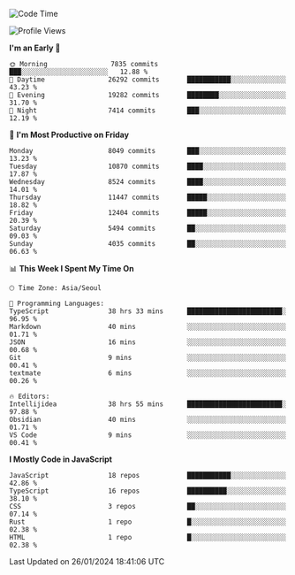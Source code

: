 <!--START_SECTION:waka-->
![Code Time](http://img.shields.io/badge/Code%20Time-5%2C567%20hrs%2033%20mins-blue)

![Profile Views](http://img.shields.io/badge/Profile%20Views-0-blue)

**I'm an Early 🐤** 

```text
🌞 Morning                7835 commits        ███░░░░░░░░░░░░░░░░░░░░░░   12.88 % 
🌆 Daytime                26292 commits       ███████████░░░░░░░░░░░░░░   43.23 % 
🌃 Evening                19282 commits       ████████░░░░░░░░░░░░░░░░░   31.70 % 
🌙 Night                  7414 commits        ███░░░░░░░░░░░░░░░░░░░░░░   12.19 % 
```
📅 **I'm Most Productive on Friday** 

```text
Monday                   8049 commits        ███░░░░░░░░░░░░░░░░░░░░░░   13.23 % 
Tuesday                  10870 commits       ████░░░░░░░░░░░░░░░░░░░░░   17.87 % 
Wednesday                8524 commits        ████░░░░░░░░░░░░░░░░░░░░░   14.01 % 
Thursday                 11447 commits       █████░░░░░░░░░░░░░░░░░░░░   18.82 % 
Friday                   12404 commits       █████░░░░░░░░░░░░░░░░░░░░   20.39 % 
Saturday                 5494 commits        ██░░░░░░░░░░░░░░░░░░░░░░░   09.03 % 
Sunday                   4035 commits        ██░░░░░░░░░░░░░░░░░░░░░░░   06.63 % 
```


📊 **This Week I Spent My Time On** 

```text
🕑︎ Time Zone: Asia/Seoul

💬 Programming Languages: 
TypeScript               38 hrs 33 mins      ████████████████████████░   96.95 % 
Markdown                 40 mins             ░░░░░░░░░░░░░░░░░░░░░░░░░   01.71 % 
JSON                     16 mins             ░░░░░░░░░░░░░░░░░░░░░░░░░   00.68 % 
Git                      9 mins              ░░░░░░░░░░░░░░░░░░░░░░░░░   00.41 % 
textmate                 6 mins              ░░░░░░░░░░░░░░░░░░░░░░░░░   00.26 % 

🔥 Editors: 
Intellijidea             38 hrs 55 mins      ████████████████████████░   97.88 % 
Obsidian                 40 mins             ░░░░░░░░░░░░░░░░░░░░░░░░░   01.71 % 
VS Code                  9 mins              ░░░░░░░░░░░░░░░░░░░░░░░░░   00.41 % 
```

**I Mostly Code in JavaScript** 

```text
JavaScript               18 repos            ███████████░░░░░░░░░░░░░░   42.86 % 
TypeScript               16 repos            ██████████░░░░░░░░░░░░░░░   38.10 % 
CSS                      3 repos             ██░░░░░░░░░░░░░░░░░░░░░░░   07.14 % 
Rust                     1 repo              █░░░░░░░░░░░░░░░░░░░░░░░░   02.38 % 
HTML                     1 repo              █░░░░░░░░░░░░░░░░░░░░░░░░   02.38 % 
```




 Last Updated on 26/01/2024 18:41:06 UTC
<!--END_SECTION:waka-->
